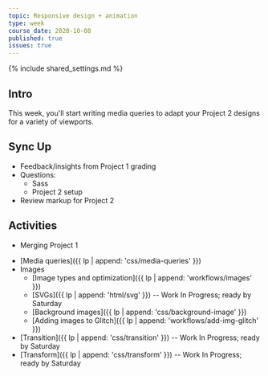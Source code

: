 ```yaml
---
topic: Responsive design + animation
type: week
course_date: 2020-10-08
published: true
issues: true
---
```


{% include shared_settings.md %}

## Intro
This week, you'll start writing media queries to adapt your Project 2 designs for a variety of viewports.

## Sync Up
- Feedback/insights from Project 1 grading
- Questions:
  - Sass
  - Project 2 setup
- Review markup for Project 2

## Activities
- Merging Project 1
<!-- - [Merging]({{ lp | append: 'workflows/merging' }}) Project 1 -->
- [Media queries]({{ lp | append: 'css/media-queries' }})
- Images
  - [Image types and optimization]({{ lp | append: 'workflows/images' }})
  - [SVGs]({{ lp | append: 'html/svg' }}) -- Work In Progress; ready by Saturday
  - [Background images]({{ lp | append: 'css/background-image' }})
  - [Adding images to Glitch]({{ lp | append: 'workflows/add-img-glitch' }})
- [Transition]({{ lp | append: 'css/transition' }}) -- Work In Progress; ready by Saturday
- [Transform]({{ lp | append: 'css/transform' }}) -- Work In Progress; ready by Saturday
<!-- - [Animation + Keyframes]({{ lp | append: 'css/animation' }}){% include optional.html %} -->


<!--
Old title: How do we identify + evaluate UX?

{::options auto_id_prefix="w06-" /}
## Links + Resources

- [Heuristic evaluation walkthrough](https://uxplanet.org/how-to-develop-an-eye-for-ux-design-95cca951d7f4)
- Example usability checklists:
  - [https://stayintech.com/UX](https://stayintech.com/UX)
  - [https://quip.com/LVNCAbmJW7ox](https://quip.com/LVNCAbmJW7ox)
- [Heuristic evaluation on Wikipedia](https://en.wikipedia.org/wiki/Heuristic_evaluation)

## Homework

- Complete your responsive poster; before class on 10/11 you should push your branch to GitHub (`git push`), create a pull request from your branch and send it to me via Slack to comment on and grade.
  - 💡 Remember to use the [checklist of best practices]({{ site.baseurl }}{% link gd-431/checklist.md %}).
  - [Grading Rubric](https://docs.google.com/spreadsheets/d/1GtCEtje9Erxfs3quKEUiOVBVL0BPXFDLumgOeGAPt8Y/edit#gid=263480162)
- Complete a heuristic evaluation of the [site you selected]({{ site.baseurl }}{% link gd-431/site-list.md %}) using [these heuristic evaluation questions]({{ site.baseurl }}{% link gd-431/heuristic.md %}). Do this in a Google doc and [share it with me](https://support.google.com/drive/answer/2494822?hl=en&authuser=0).
  - [Grading Rubric](https://docs.google.com/spreadsheets/d/1GtCEtje9Erxfs3quKEUiOVBVL0BPXFDLumgOeGAPt8Y/edit#gid=825852882)
- Summarize your heuristic evaluation using [this presentation template](https://docs.google.com/presentation/d/1xAq3KfwD5e2KE9DamGdssDWfwuMN7kQy0iZqcxhxJ8Y/edit?usp=sharing).
-->
